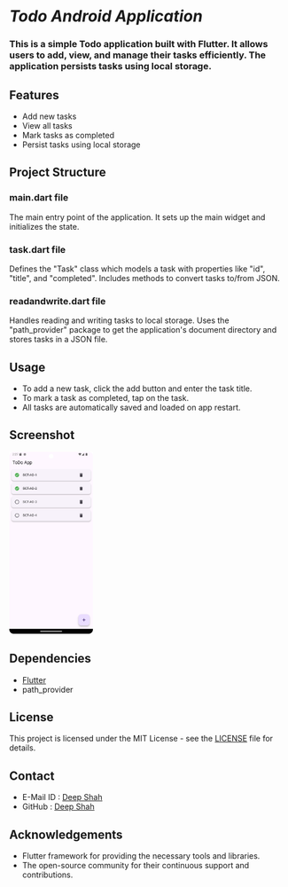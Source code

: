 # ***Todo Android Application***
### This is a simple Todo application built with Flutter. It allows users to add, view, and manage their tasks efficiently. The application persists tasks using local storage.

## Features
- Add new tasks
- View all tasks
- Mark tasks as completed
- Persist tasks using local storage


## Project Structure
### main.dart file
The main entry point of the application. It sets up the main widget and initializes the state.

### task.dart file
Defines the "Task" class which models a task with properties like "id", "title", and "completed". Includes methods to convert tasks to/from JSON.

### readandwrite.dart file
Handles reading and writing tasks to local storage. Uses the "path_provider" package to get the application's document directory and stores tasks in a JSON file.

## Usage
- To add a new task, click the add button and enter the task title.
- To mark a task as completed, tap on the task.
- All tasks are automatically saved and loaded on app restart.

## Screenshot

<img src="assets/ToDo_App_Screenshot.png" width="30%" alt="Calculator Screenshot" />

## Dependencies
- [Flutter](https://flutter.dev/)
- path_provider

## License
This project is licensed under the MIT License - see the [LICENSE](https://github.com/DeepShah1406/SCT_AD_2/blob/master/LICENSE) file for details.

## Contact
- E-Mail ID : [Deep Shah](shahdeep1406@gmail.com)
- GitHub : [Deep Shah](https://github.com/DeepShah1406)

## Acknowledgements
- Flutter framework for providing the necessary tools and libraries.
- The open-source community for their continuous support and contributions.
